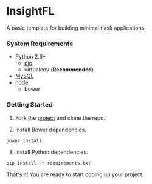 # InsightFL
A basic template for building minimal flask applications.

### System Requirements

* Python 2.6+
  * <a href="http://pip.readthedocs.org/en/latest/index.html">pip</a>
  * virtualenv (**Recommended**)
* <a href="http://dev.mysql.com/downloads/mysql/">MySQL</a>
* <a href="http://nodejs.org/download/">node</a>
  * bower

### Getting Started

1. Fork the <a href="https://github.com/stormpython/insightfl/fork">project</a> and clone the repo.

2. Install Bower dependencies.

  ```
  bower install
  ```

3. Install Python dependencies.

  ```
  pip install -r requirements.txt
  ```

 That's it! You are ready to start coding up your project.

